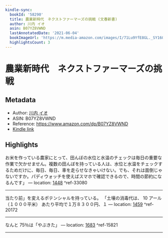```yaml
---
kindle-sync:
  bookId: '58290'
  title: 農業新時代　ネクストファーマーズの挑戦 (文春新書)
  author: 川内 イオ
  asin: B07YZ8VWND
  lastAnnotatedDate: '2021-06-04'
  bookImageUrl: 'https://m.media-amazon.com/images/I/71Lu9YfE8GL._SY160.jpg'
  highlightsCount: 3
---
```

# 農業新時代　ネクストファーマーズの挑戦
## Metadata
* Author: [川内 イオ](https://www.amazon.comundefined)
* ASIN: B07YZ8VWND
* Reference: https://www.amazon.com/dp/B07YZ8VWND
* [Kindle link](kindle://book?action=open&asin=B07YZ8VWND)

## Highlights
お米を作っている農家にとって、田んぼの水位と水温のチェックは毎日の重要な作業で欠かせません。複数の田んぼを持っている人は、水位と水温をチェックするためだけに、毎日、毎日、車を走らせなきゃいけない。でも、それは面倒じゃないですか。パディウォッチを使えばスマホで確認できるので、時間の節約になるんです」 — location: [1448](kindle://book?action=open&asin=B07YZ8VWND&location=1448) ^ref-33080

---
当たり前」を変えるポテンシャルを持っている。 「土壌の消毒代は、 10 アール（１０００平米） あたり平均で１万８３００円、１ — location: [1459](kindle://book?action=open&asin=B07YZ8VWND&location=1459) ^ref-20172

---
なんと 75％は「やぶきた」 — location: [1683](kindle://book?action=open&asin=B07YZ8VWND&location=1683) ^ref-15821

---

